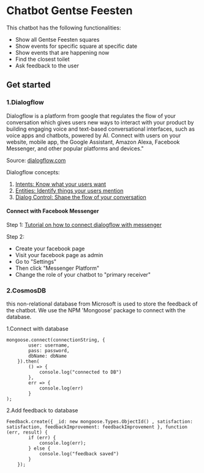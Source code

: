 # Chatbot Gentse Feesten

This chatbot has the following functionalities:
* Show all Gentse Feesten squares
* Show events for specific square at specific date
* Show events that are happening now
* Find the closest toilet
* Ask feedback to the user

## Get started

### 1.Dialogflow

Dialogflow is a platform from google that regulates the flow of your conversation which 
gives users new ways to interact with your product by building engaging voice and text-based conversational interfaces, such as voice apps and chatbots, powered by AI. Connect with users on your website, mobile app, the Google Assistant, Amazon Alexa, Facebook Messenger, and other popular platforms and devices."

Source: [dialogflow.com](https://dialogflow.com/)

Dialogflow concepts:
1. [Intents: Know what your users want](https://www.youtube.com/watch?v=9aHusGxntPw)
2. [Entities: Identify things your users mention](https://www.youtube.com/watch?v=kzdL6GxJ_WY)
3. [Dialog Control: Shape the flow of your conversation](https://www.youtube.com/watch?v=-tOamKtmxdY)

#### Connect with Facebook Messenger

Step 1:
[Tutorial on how to connect dialogflow with messenger](https://www.youtube.com/watch?v=-2hE3YHsuBQ)

Step 2:
* Create your facebook page
* Visit your facebook page as admin
* Go to "Settings"
* Then click "Messenger Platform" 
* Change the role of your chatbot to "primary receiver"

### 2.CosmosDB

this non-relational database from Microsoft is used to store the feedback of the chatbot.
We use the NPM 'Mongoose' package to connect with the database.

1.Connect with database
```
mongoose.connect(connectionString, {
        user: username,
        pass: password,
        dbName: dbName
    }).then(
        () => {
            console.log("connected to DB")
        },
        err => {
            console.log(err)
        }
);
```

2.Add feedback to database
```
Feedback.create({ _id: new mongoose.Types.ObjectId() , satisfaction: satisfaction, feedbackImprovement: feedbackImprovement }, function (err, result) {
        if (err) {
            console.log(err);
        } else {
            console.log("feedback saved")
        }
    });
```






